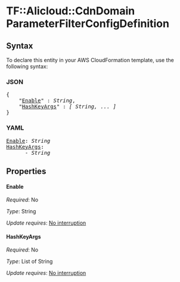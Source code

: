 # TF::Alicloud::CdnDomain ParameterFilterConfigDefinition

## Syntax

To declare this entity in your AWS CloudFormation template, use the following syntax:

### JSON

<pre>
{
    "<a href="#enable" title="Enable">Enable</a>" : <i>String</i>,
    "<a href="#hashkeyargs" title="HashKeyArgs">HashKeyArgs</a>" : <i>[ String, ... ]</i>
}
</pre>

### YAML

<pre>
<a href="#enable" title="Enable">Enable</a>: <i>String</i>
<a href="#hashkeyargs" title="HashKeyArgs">HashKeyArgs</a>: <i>
      - String</i>
</pre>

## Properties

#### Enable

_Required_: No

_Type_: String

_Update requires_: [No interruption](https://docs.aws.amazon.com/AWSCloudFormation/latest/UserGuide/using-cfn-updating-stacks-update-behaviors.html#update-no-interrupt)

#### HashKeyArgs

_Required_: No

_Type_: List of String

_Update requires_: [No interruption](https://docs.aws.amazon.com/AWSCloudFormation/latest/UserGuide/using-cfn-updating-stacks-update-behaviors.html#update-no-interrupt)

